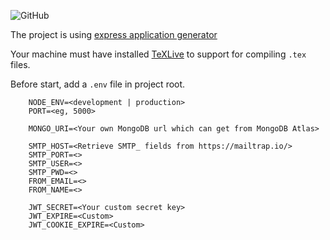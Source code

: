 ![GitHub](https://img.shields.io/github/license/zhyd1997/Eorg-Server)

The project is using [express application generator](http://expressjs.com/en/starter/generator.html)

Your machine must have installed [TeXLive](https://www.tug.org/texlive/) to support
for compiling `.tex` files.

Before start, add a `.env` file in project root.

```env
	NODE_ENV=<development | production>
	PORT=<eg, 5000>

	MONGO_URI=<Your own MongoDB url which can get from MongoDB Atlas>

	SMTP_HOST=<Retrieve SMTP_ fields from https://mailtrap.io/>
	SMTP_PORT=<>
	SMTP_USER=<>
	SMTP_PWD=<>
	FROM_EMAIL=<>
	FROM_NAME=<>

	JWT_SECRET=<Your custom secret key>
	JWT_EXPIRE=<Custom>
	JWT_COOKIE_EXPIRE=<Custom>
```
